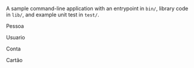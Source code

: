 A sample command-line application with an entrypoint in `bin/`, library code
in `lib/`, and example unit test in `test/`.


Pessoa

Usuario

Conta

Cartão
